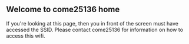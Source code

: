 ## Welcome to come25136 home

If you're looking at this page, then you in front of the screen must have accessed the SSID.
Please contact come25136 for information on how to access this wifi.
